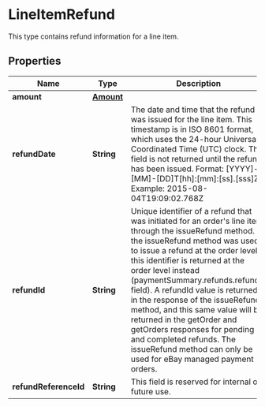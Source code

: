 

# LineItemRefund

This type contains refund information for a line item.

## Properties

Name | Type | Description | Notes
------------ | ------------- | ------------- | -------------
**amount** | [**Amount**](Amount.md) |  |  [optional]
**refundDate** | **String** | The date and time that the refund was issued for the line item. This timestamp is in ISO 8601 format, which uses the 24-hour Universal Coordinated Time (UTC) clock. This field is not returned until the refund has been issued. Format: [YYYY]-[MM]-[DD]T[hh]:[mm]:[ss].[sss]Z Example: 2015-08-04T19:09:02.768Z |  [optional]
**refundId** | **String** | Unique identifier of a refund that was initiated for an order&#39;s line item through the issueRefund method. If the issueRefund method was used to issue a refund at the order level, this identifier is returned at the order level instead (paymentSummary.refunds.refundId field). A refundId value is returned in the response of the issueRefund method, and this same value will be returned in the getOrder and getOrders responses for pending and completed refunds. The issueRefund method can only be used for eBay managed payment orders. |  [optional]
**refundReferenceId** | **String** | This field is reserved for internal or future use. |  [optional]



